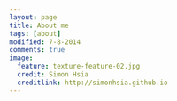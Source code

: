 ```yaml
---
layout: page
title: About me
tags: [about]
modified: 7-8-2014
comments: true
image:
  feature: texture-feature-02.jpg
  credit: Simon Hsia
  creditlink: http://simonhsia.github.io
---
```

